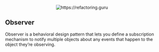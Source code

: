 <p align="center">
  <img title="https://refactoring.guru" src="https://refactoring.guru/images/patterns/content/observer/observer.png" />
</p>

## Observer
Observer is a behavioral design pattern that lets you define a subscription mechanism to notify multiple objects about any events that happen to the object they’re observing.
